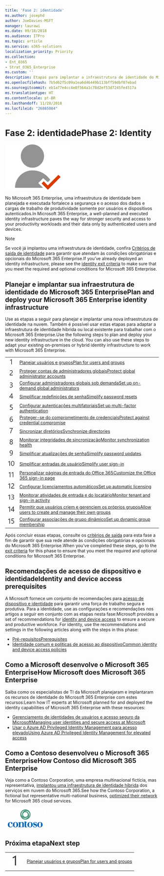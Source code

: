 ```yaml
---
title: 'Fase 2: identidade'
ms.author: josephd
author: JoeDavies-MSFT
manager: laurawi
ms.date: 09/18/2018
ms.audience: ITPro
ms.topic: article
ms.service: o365-solutions
localization_priority: Priority
ms.collection:
- Ent_O365
- Strat_O365_Enterprise
ms.custom: ''
description: Etapas para implantar a infraestrutura de identidade do Microsoft 365 Enterprise.
ms.openlocfilehash: 7b5d62f5c09a1ea6d46449b113bff59dbf07ebad
ms.sourcegitcommit: eb1a77e4cc4e8f564a1c78d2ef53d7245fe4517a
ms.translationtype: HT
ms.contentlocale: pt-BR
ms.lasthandoff: 11/28/2018
ms.locfileid: "26865084"
---
```

# <a name="phase-2-identity"></a><span data-ttu-id="bbbbf-103">Fase 2: identidade</span><span class="sxs-lookup"><span data-stu-id="bbbbf-103">Phase 2: Identity</span></span>

![](./media/deploy-foundation-infrastructure/identity_icon.png)

<span data-ttu-id="bbbbf-104">No Microsoft 365 Enterprise, uma infraestrutura de identidade bem planejada e executada fortalece a segurança e o acesso dos dados e cargas de trabalho de produtividade somente por usuários e dispositivos autenticados.</span><span class="sxs-lookup"><span data-stu-id="bbbbf-104">In Microsoft 365 Enterprise, a well-planned and executed identity infrastructure paves the way for stronger security and access to your productivity workloads and their data only by authenticated users and devices.</span></span>

>[!Note]
><span data-ttu-id="bbbbf-105">Se você já implantou uma infraestrutura de identidade, confira [Critérios de saída de identidade](identity-exit-criteria.md) para garantir que atendam às condições obrigatórias e opcionais do Microsoft 365 Enterprise.</span><span class="sxs-lookup"><span data-stu-id="bbbbf-105">If you’ve already deployed an identity infrastructure, please see the [identity exit criteria](identity-exit-criteria.md) to make sure that you meet the required and optional conditions for Microsoft 365 Enterprise.</span></span>
>

## <a name="plan-and-deploy-your-microsoft-365-enterprise-identity-infrastructure"></a><span data-ttu-id="bbbbf-106">Planejar e implantar sua infraestrutura de identidade do Microsoft 365 Enterprise</span><span class="sxs-lookup"><span data-stu-id="bbbbf-106">Plan and deploy your Microsoft 365 Enterprise identity infrastructure</span></span> 

<span data-ttu-id="bbbbf-p101">Use as etapas a seguir para planejar e implantar uma nova infraestrutura de identidade na nuvem. Também é possível usar estas etapas para adaptar a infraestrutura de identidade híbrida ou local existente para trabalhar com o Microsoft 365 Enterprise.</span><span class="sxs-lookup"><span data-stu-id="bbbbf-p101">Use the following steps to plan and deploy your new identity infrastructure in the cloud. You can also use these steps to adapt your existing on-premises or hybrid identity infrastructure to work with Microsoft 365 Enterprise.</span></span> 

|||
|:-------|:-----|
|![](./media/stepnumbers/Step1.png)| [<span data-ttu-id="bbbbf-109">Planejar usuários e grupos</span><span class="sxs-lookup"><span data-stu-id="bbbbf-109">Plan for users and groups</span></span>](identity-plan-users-groups.md) |
|![](./media/stepnumbers/Step2.png)| [<span data-ttu-id="bbbbf-110">Proteger contas de administradores globais</span><span class="sxs-lookup"><span data-stu-id="bbbbf-110">Protect global administrator accounts</span></span>](identity-designate-protect-admin-accounts.md) |
|![](./media/stepnumbers/Step3.png)| [<span data-ttu-id="bbbbf-111">Configurar administradores globais sob demanda</span><span class="sxs-lookup"><span data-stu-id="bbbbf-111">Set up on-demand global administrators</span></span>](identity-privileged-identity-management.md) |
|![](./media/stepnumbers/Step4.png)| [<span data-ttu-id="bbbbf-112">Simplificar redefinições de senha</span><span class="sxs-lookup"><span data-stu-id="bbbbf-112">Simplify password resets</span></span>](identity-password-reset.md) |
|![](./media/stepnumbers/Step5.png)| [<span data-ttu-id="bbbbf-113">Configurar autenticações multifatoriais</span><span class="sxs-lookup"><span data-stu-id="bbbbf-113">Set up multi-factor authentication</span></span>](identity-multi-factor-authentication.md) |
|![](./media/stepnumbers/Step6.png)| [<span data-ttu-id="bbbbf-114">Proteger-se do comprometimento de credenciais</span><span class="sxs-lookup"><span data-stu-id="bbbbf-114">Protect against credential compromise</span></span>](identity-azure-ad-identity-protection.md) |
|![](./media/stepnumbers/Step7.png)| [<span data-ttu-id="bbbbf-115">Sincronizar diretórios</span><span class="sxs-lookup"><span data-stu-id="bbbbf-115">Synchronize directories</span></span>](identity-azure-ad-connect.md) |
|![](./media/stepnumbers/Step8.png)| [<span data-ttu-id="bbbbf-116">Monitorar integridades de sincronização</span><span class="sxs-lookup"><span data-stu-id="bbbbf-116">Monitor synchronization health</span></span>](identity-azure-ad-connect-health.md) |
|![](./media/stepnumbers/Step9.png)| [<span data-ttu-id="bbbbf-117">Simplificar atualizações de senha</span><span class="sxs-lookup"><span data-stu-id="bbbbf-117">Simplify password updates</span></span>](identity-password-writeback.md) |
|![](./media/stepnumbers/Step10.png)| [<span data-ttu-id="bbbbf-118">Simplificar entradas de usuário</span><span class="sxs-lookup"><span data-stu-id="bbbbf-118">Simplify user sign-in</span></span>](identity-single-sign-on.md) |
|![](./media/stepnumbers/Step11.png)| [<span data-ttu-id="bbbbf-119">Personalizar páginas de entrada do Office 365</span><span class="sxs-lookup"><span data-stu-id="bbbbf-119">Customize the Office 365 sign-in page</span></span>](identity-customize-office-365-sign-in.md) |
|![](./media/stepnumbers/Step12.png)| [<span data-ttu-id="bbbbf-120">Configurar licenciamentos automáticos</span><span class="sxs-lookup"><span data-stu-id="bbbbf-120">Set up automatic licensing</span></span>](identity-group-based-licensing.md) |
|![](./media/stepnumbers/Step13.png)| [<span data-ttu-id="bbbbf-121">Monitorar atividades de entrada e do locatário</span><span class="sxs-lookup"><span data-stu-id="bbbbf-121">Monitor tenant and sign-in activity</span></span>](identity-azure-ad-access-usage-reporting.md) |
|![](./media/stepnumbers/Step14.png)| [<span data-ttu-id="bbbbf-122">Permitir que usuários criem e gerenciem os próprios grupos</span><span class="sxs-lookup"><span data-stu-id="bbbbf-122">Allow users to create and manage their own groups</span></span>](identity-self-service-group-management.md) |
|![](./media/stepnumbers/Step15.png)| [<span data-ttu-id="bbbbf-123">Configurar associações de grupo dinâmico</span><span class="sxs-lookup"><span data-stu-id="bbbbf-123">Set up dynamic group membership</span></span>](identity-automatic-group-membership.md) |

<span data-ttu-id="bbbbf-124">Após concluir essas etapas, consulte os [critérios de saída](identity-exit-criteria.md) para esta fase a fim de garantir que sua rede atende às condições obrigatórias e opcionais do Microsoft 365 Enterprise.</span><span class="sxs-lookup"><span data-stu-id="bbbbf-124">When you've completed these steps, go to the [exit criteria](identity-exit-criteria.md) for this phase to ensure that you meet the required and optional conditions for Microsoft 365 Enterprise.</span></span>

## <a name="identity-and-device-access-recommendations"></a><span data-ttu-id="bbbbf-125">Recomendações de acesso de dispositivo e identidade</span><span class="sxs-lookup"><span data-stu-id="bbbbf-125">Identity and device access prerequisites</span></span>

<span data-ttu-id="bbbbf-p102">A Microsoft fornece um conjunto de recomendações para [acesso de dispositivo e identidade](microsoft-365-policies-configurations.md) para garantir uma força de trabalho segura e produtiva. Para a identidade, use as configurações e recomendações nos artigos a seguir em conjunto com as etapas nesta fase:</span><span class="sxs-lookup"><span data-stu-id="bbbbf-p102">Microsoft provides a set of recommendations for [identity and device access](microsoft-365-policies-configurations.md) to ensure a secure and productive workforce. For identity, use the recommendations and settings in the following articles along with the steps in this phase:</span></span>

- [<span data-ttu-id="bbbbf-128">Pré-requisitos</span><span class="sxs-lookup"><span data-stu-id="bbbbf-128">Prerequisites</span></span>](identity-access-prerequisites.md)
- [<span data-ttu-id="bbbbf-129">Identidade comum e políticas de acesso ao dispositivo</span><span class="sxs-lookup"><span data-stu-id="bbbbf-129">Common identity and device access policies</span></span>](identity-access-policies.md)

## <a name="how-microsoft-does-microsoft-365-enterprise"></a><span data-ttu-id="bbbbf-130">Como a Microsoft desenvolve o Microsoft 365 Enterprise</span><span class="sxs-lookup"><span data-stu-id="bbbbf-130">How Microsoft does Microsoft 365 Enterprise</span></span>

<span data-ttu-id="bbbbf-131">Saiba como os especialistas de TI da Microsoft planejaram e implantaram os recursos de identidade do Microsoft 365 Enterprise com estes recursos:</span><span class="sxs-lookup"><span data-stu-id="bbbbf-131">Learn how IT experts at Microsoft planned for and deployed the identity capabilities of Microsoft 365 Enterprise with these resources:</span></span>

- [<span data-ttu-id="bbbbf-132">Gerenciamento de identidades de usuários e acesso seguro da Microsoft</span><span class="sxs-lookup"><span data-stu-id="bbbbf-132">Managing user identities and secure access at Microsoft</span></span>](https://www.microsoft.com/itshowcase/Article/Content/931/Managing-user-identities-and-secure-access-at-Microsoft)
- [<span data-ttu-id="bbbbf-133">Usar o Azure AD Privileged Identity Management para acesso elevado</span><span class="sxs-lookup"><span data-stu-id="bbbbf-133">Using Azure AD Privileged Identity Management for elevated access</span></span>](https://www.microsoft.com/itshowcase/Article/Content/887/Using-Azure-AD-Privileged-Identity-Management-for-elevated-access)

## <a name="how-contoso-did-microsoft-365-enterprise"></a><span data-ttu-id="bbbbf-134">Como a Contoso desenvolveu o Microsoft 365 Enterprise</span><span class="sxs-lookup"><span data-stu-id="bbbbf-134">How Contoso did Microsoft 365 Enterprise</span></span>

<span data-ttu-id="bbbbf-135">Veja como a Contoso Corporation, uma empresa multinacional fictícia, mas representativa, [implantou uma infraestrutura de identidade híbrida](contoso-identity.md) dos serviços em nuvem do Microsoft 365.</span><span class="sxs-lookup"><span data-stu-id="bbbbf-135">See how the Contoso Corporation, a fictional but representative multi-national business, [optimized their network](contoso-identity.md) for Microsoft 365 cloud services.</span></span>

![](./media/contoso-overview/contoso-icon.png)


## <a name="next-step"></a><span data-ttu-id="bbbbf-136">Próxima etapa</span><span class="sxs-lookup"><span data-stu-id="bbbbf-136">Next step</span></span>

|||
|:-------|:-----|
|![](./media/stepnumbers/Step1.png)| [<span data-ttu-id="bbbbf-137">Planejar usuários e grupos</span><span class="sxs-lookup"><span data-stu-id="bbbbf-137">Plan for users and groups</span></span>](identity-plan-users-groups.md) |
